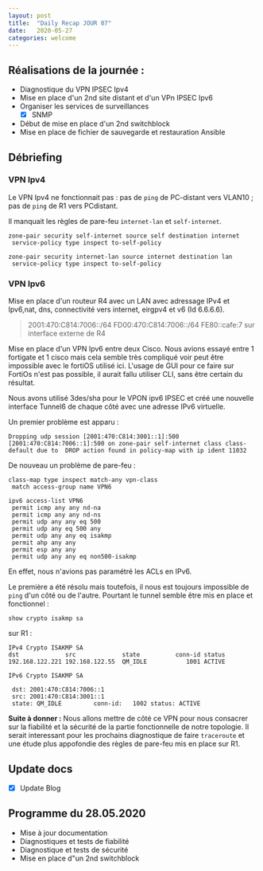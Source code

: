 ```yaml
---
layout: post
title:  "Daily Recap JOUR 07"
date:   2020-05-27
categories: welcome
---
```



## Réalisations de la journée :

 - Diagnostique du VPN IPSEC Ipv4
 - Mise en place d'un 2nd site distant et d'un VPn IPSEC Ipv6
 - Organiser les services de surveillances
   - [x] SNMP
 - Début de mise en place d'un 2nd switchblock
 - Mise en place de fichier de sauvegarde et restauration Ansible

## Débriefing

### VPN Ipv4

Le VPN Ipv4 ne fonctionnait pas : pas de `ping` de PC-distant vers VLAN10 ; pas de `ping` de R1 vers PCdistant.

Il manquait les règles de pare-feu `internet-lan` et `self-internet`.

```
zone-pair security self-internet source self destination internet
 service-policy type inspect to-self-policy

zone-pair security internet-lan source internet destination lan
 service-policy type inspect to-self-policy
```
### VPN Ipv6

Mise en place d'un routeur R4 avec un LAN avec adressage IPv4 et Ipv6,nat, dns, connectivité vers internet, eirgpv4 et v6 (Id 6.6.6.6). 
> 2001:470:C814:7006::/64
> FD00:470:C814:7006::/64
> FE80::cafe:7 sur interface externe de R4

Mise en place d'un VPN Ipv6 entre deux Cisco. Nous avions essayé entre 1 fortigate et 1 cisco mais cela semble très compliqué voir peut être impossible avec le fortiOS utilisé ici. L'usage de GUI pour ce faire sur FortiOs n'est pas possible, il aurait fallu utiliser CLI, sans être certain du résultat.

Nous avons utilisé 3des/sha pour le VPON ipv6 IPSEC et créé une nouvelle interface Tunnel6 de chaque côté avec une adresse IPv6 virtuelle.

Un premier problème est apparu :

```
Dropping udp session [2001:470:C814:3001::1]:500 [2001:470:C814:7006::1]:500 on zone-pair self-internet class class-default due to  DROP action found in policy-map with ip ident 11032
```
De nouveau un problème de pare-feu :
```
class-map type inspect match-any vpn-class
 match access-group name VPN6

ipv6 access-list VPN6
 permit icmp any any nd-na
 permit icmp any any nd-ns
 permit udp any any eq 500
 permit udp any eq 500 any
 permit udp any any eq isakmp
 permit ahp any any
 permit esp any any
 permit udp any any eq non500-isakmp
```
En effet, nous n'avions pas paramétré les ACLs en IPv6.

Le première a été résolu mais toutefois, il nous est toujours impossible de `ping` d'un côté ou de l'autre. Pourtant le tunnel semble être mis en place et fonctionnel :

``` 
show crypto isakmp sa
```
sur R1 :
```
IPv4 Crypto ISAKMP SA
dst             src             state          conn-id status
192.168.122.221 192.168.122.55  QM_IDLE           1001 ACTIVE

IPv6 Crypto ISAKMP SA

 dst: 2001:470:C814:7006::1
 src: 2001:470:C814:3001::1
 state: QM_IDLE         conn-id:   1002 status: ACTIVE
```

**Suite à donner :**
Nous allons mettre de côté ce VPN pour nous consacrer sur la fiabilité et la sécurité de la partie fonctionnelle de notre topologie.
Il serait interessant pour les prochains diagnostique de faire `traceroute` et une étude plus appofondie des règles de pare-feu mis en place sur R1.
 

## Update docs

   - [x] Update Blog
    
## Programme du 28.05.2020
  
 - Mise à jour documentation
 - Diagnostiques et tests de fiabilité
 - Diagnostique et tests de sécurité
 - Mise en place d"un 2nd switchblock
  
